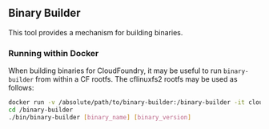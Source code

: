 ## Binary Builder

This tool provides a mechanism for building binaries.

### Running within Docker

When building binaries for CloudFoundry, it may be useful to run `binary-builder` from within a CF rootfs. The cflinuxfs2 rootfs may be used as follows:

```bash
docker run -v /absolute/path/to/binary-builder:/binary-builder -it cloudfoundry/cflinuxfs2 bash
cd /binary-builder
./bin/binary-builder [binary_name] [binary_version]
```
